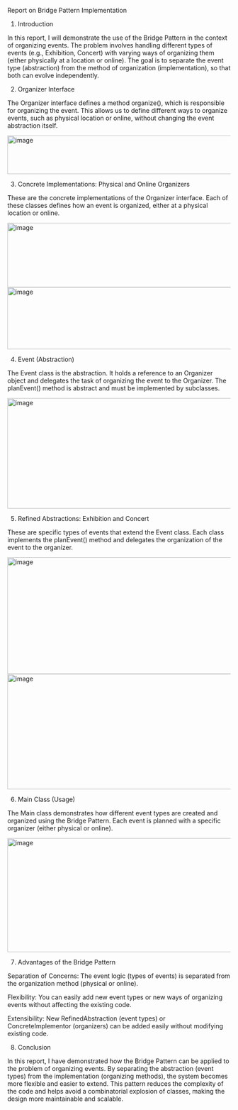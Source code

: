 Report on Bridge Pattern Implementation
1. Introduction

In this report, I will demonstrate the use of the Bridge Pattern in the context of organizing events. The problem involves handling different types of events (e.g., Exhibition, Concert) with varying ways of organizing them (either physically at a location or online). The goal is to separate the event type (abstraction) from the method of organization (implementation), so that both can evolve independently.

2. Organizer Interface

The Organizer interface defines a method organize(), which is responsible for organizing the event. This allows us to define different ways to organize events, such as physical location or online, without changing the event abstraction itself.

<img width="530" height="87" alt="image" src="https://github.com/user-attachments/assets/47a6eac3-1a41-4c72-a179-dee96638a9e8" />


3. Concrete Implementations: Physical and Online Organizers

These are the concrete implementations of the Organizer interface. Each of these classes defines how an event is organized, either at a physical location or online.

<img width="815" height="145" alt="image" src="https://github.com/user-attachments/assets/a8791741-661b-49d5-905b-b5ca5836eb28" />
<img width="617" height="140" alt="image" src="https://github.com/user-attachments/assets/bd40ae6a-5bc0-4480-989b-c91c85872413" />



4. Event (Abstraction)

The Event class is the abstraction. It holds a reference to an Organizer object and delegates the task of organizing the event to the Organizer. The planEvent() method is abstract and must be implemented by subclasses.

<img width="662" height="249" alt="image" src="https://github.com/user-attachments/assets/19a88090-c0e0-4d86-a751-d955309a4dca" />


5. Refined Abstractions: Exhibition and Concert

These are specific types of events that extend the Event class. Each class implements the planEvent() method and delegates the organization of the event to the organizer.

<img width="528" height="263" alt="image" src="https://github.com/user-attachments/assets/f71f3799-52b0-486e-bb1e-1ca4f9362e20" />
<img width="539" height="260" alt="image" src="https://github.com/user-attachments/assets/ea4ed723-2300-4dd3-85ee-d85b1f33d3ef" />



6. Main Class (Usage)

The Main class demonstrates how different event types are created and organized using the Bridge Pattern. Each event is planned with a specific organizer (either physical or online).

<img width="781" height="257" alt="image" src="https://github.com/user-attachments/assets/ed8f48c5-9d5c-452e-b98d-9a04d7936ea8" />


7. Advantages of the Bridge Pattern

Separation of Concerns: The event logic (types of events) is separated from the organization method (physical or online).

Flexibility: You can easily add new event types or new ways of organizing events without affecting the existing code.

Extensibility: New RefinedAbstraction (event types) or ConcreteImplementor (organizers) can be added easily without modifying existing code.

8. Conclusion

In this report, I have demonstrated how the Bridge Pattern can be applied to the problem of organizing events. By separating the abstraction (event types) from the implementation (organizing methods), the system becomes more flexible and easier to extend. This pattern reduces the complexity of the code and helps avoid a combinatorial explosion of classes, making the design more maintainable and scalable.

